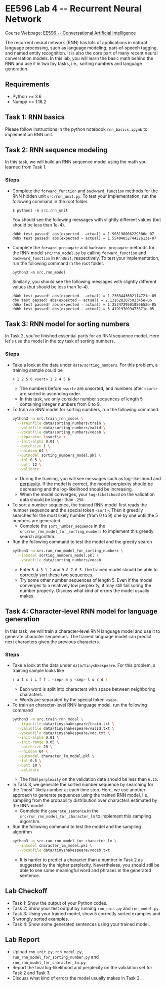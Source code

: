 # EE596 Lab 4 -- Recurrent Neural Network

Course Webpage: [EE596 -- Conversational Artificial Intelligence](https://hao-cheng.github.io/ee596_spr2019/)

The recurrent neural network (RNN) has lots of applications in natural language processing, such as language modeling, part-of-speech tagging, and named entity recognition.
It is also the core part of many recent neural conversation models.
In this lab, you will learn the basic math behind the RNN and use it in two toy tasks, i.e., sorting numbers and language generation.

## Requirements
* Python >= 3.6
* Numpy >= 1.16.2

## Task 1: RNN basics
Please follow instructions in the python notebook `rnn_basics.ipynb` to implement an RNN unit.

## Task 2: RNN sequence modeling
In this task, we will build an RNN sequence model using the math you learned from Task 1.

### Steps
* Complete the `forward_function` and `backward_function` methods for the RNN hidden unit `src/rnn_unit.py`.
To test your implementation, run the following command in the root folder.
    ```
    $ python3 -m src.rnn_unit
    ```
    You should see the following messages with slightly different values (but should be less than 1e-4).
    ```
    dWhh test passed! abs(expected - actual) = 1.908198006229586e-07
    dWhx test passed! abs(expected - actual) = 1.5540405274422613e-07
    ```
* Complete the `forward_propagate` and `backward_propagate` methods for the RNN model `src/rnn_model.py`
by calling `forward_function` and `backward_function` in `RnnUnit`, respectively.
To test your implementation, run the following command in the root folder.
    ```
    python3 -m src.rnn_model
    ``` 
    Similarly, you should see the following messages with slightly different values (but should be less than 1e-4).
    ```
    dWoh test passed! abs(expected - actual) = 1.2363443602114721e-05
    dbo test passed! abs(expected - actual) = 2.131628207502345e-06
    dWhx test passed! abs(expected - actual) = 1.2524729501056653e-05
    dWhh test passed! abs(expected - actual) = 5.419197099473371e-05
    ```

## Task 3: RNN model for sorting numbers
In Task 2, you've finished essential parts for an RNN sequence model. 
Here let's use the model in the toy task of sorting numbers.

### Steps
* Take a look at the data under `data/sorting_numbers`. For this problem, a training sample could be
	```
	4 1 2 5 6 <sort> 1 2 4 5 6
	```
    * The numbers before `<sort>` are unsorted, and numbers after `<sort>` are sorted in ascending order. 
    * In this task, we only consider number sequences of length 5 containing integer numbers from 0 to 9.
* To train an RNN model for sorting numbers, run the following command
    ```bash
    python3 -m src.train_rnn_model \
      --trainfile data/sorting_numbers/train \
      --validfile data/sorting_numbers/valid \
      --vocabfile data/sorting_numbers/vocab \
      --separator \<sort\> \
      --init-alpha 0.01 \
      --batchsize 1 \
      --nhidden 64 \
      --outmodel sorting_numbers_model.pkl \
      --tol 0.5 \
      --bptt 12 \
      --validate
    ```
    * During the training, you will see messages such as log-likelihood and [perplexity](https://en.wikipedia.org/wiki/Perplexity).
    If the model is correct, the model perplexity should be decreasing and the log-likelihood should be increasing.
    * When the model converges, your `log-likelihood` on the validation data should be larger than `-250`.
* To sort a number sequence, the trained RNN model first reads the number sequence and the special token `<sort>`.
Then it greedily searches for the most likely number (from 0 to 9) one by one until the 5 numbers are generated.
    * Complete the `sort_number_sequence` in the `src/run_rnn_model_for_sorting_numbers` to implement this greedy search algorithm.
* Run the following command to test the model and the greedy search
    ```bash
    python3 -m src.run_rnn_model_for_sorting_numbers \
      --inmodel sorting_numbers_model.pkl \
      --vocabfile data/sorting_numbers/vocab
    ```
    * Enter `5 4 3 1 2` and `9 8 7 6 5`. The trained model should be able to correctly sort these two sequences.
    * Try some other number sequences of length 5. Even if the model converges to a relatively low perplexity, it may still fail soring the number properly.
     Discuss what kind of errors the model usually makes.

## Task 4: Character-level RNN model for language generation
In this task, we will train a character-level RNN language model and use it to generate character sequences.
The trained language model can predict next characters given the previous characters.

### Steps
* Take a look at the data under `data/tinyshkespeare`. For this problem, a training sample looks like
    ```bash
    r a t c l i f f : <sep> m y <sep> l o r d ?
    ```
    * Each word is split into characters with space between neighboring characters.
    * Words are separated by the special token `<sep>`.
* To train an character-level RNN language model, run the following command
    ```bash
    python3 -m src.train_rnn_model \
      --trainfile data/tinyshakespeare/train.txt \
      --validfile data/tinyshakespeare/valid.txt \
      --vocabfile data/tinyshakespeare/voc.txt \
      --init-alpha 0.01 \
      --init-range 0.05 \
      --batchsize 20 \
      --nhidden 64 \
      --outmodel character_lm_model.pkl \
      --tol 0.5 \
      --bptt 10 \
      --validate
    ```
    * The final `perplexity` on the validation data should be less than `6.15`.
* In Task 3, we generate the sorted number sequence by searching for the "most" likely number at each time step.
Here, we use another approach to generate sequences using the trained RNN model, i.e., sampling from the 
probability distribution over characters estimated by the RNN model.
    * Complete the `generate_sentence` in the `src/run_rnn_model_for_character_lm` to implement this sampling algorithm.
* Run the following command to test the model and the sampling algorithm
    ```bash
    python3 -m src.run_rnn_model_for_character_lm \
      --inmodel character_lm_model.pkl \
      --vocabfile data/tinyshakespeare/vocab.txt
    ```
    * It is harder to predict a character than a number in Task 2 as suggested by the higher perplexity.
    Nevertheless, you should still be able to see some meaningful word and phrases in the generated sentence.

## Lab Checkoff
* Task 1: Show the output of your Python codes.
* Task 2: Show your test output by running `rnn_unit.py` and `rnn_model.py`.
* Task 3: Using your trained model, show 5 correctly sorted examples and 5 wrongly sorted examples.
* Task 4: Show some generated sentences using your trained model.

## Lab Report
* Upload `rnn_unit.py`, `rnn_model.py`, `run_rnn_model_for_sorting_number.py` and `run_rnn_model_for_character_lm.py`.
* Report the final log-likelihood and perplexity on the validation set for Task 2 and Task 3. 
* Discuss what kind of errors the model usually makes in Task 2.
